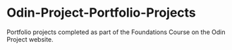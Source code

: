 # Odin-Project-Portfolio-Projects
Portfolio projects completed as part of the Foundations Course on the Odin Project website.
